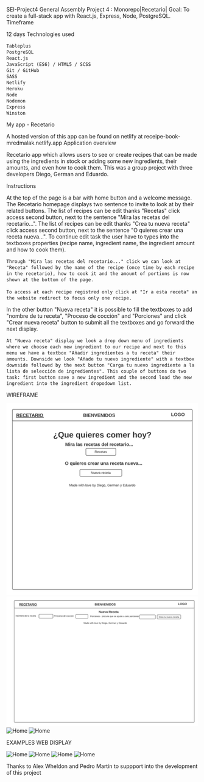 SEI-Project4
General Assembly Project 4 : Monorepo|Recetario|
Goal: To create a full-stack app with React.js, Express, Node, PostgreSQL.
Timeframe

12 days
Technologies used

    Tableplus
    PostgreSQL
    React.js
    JavaScript (ES6) / HTML5 / SCSS
    Git / GitHub
    SASS
    Netlify
    Heroku
    Node
    Nodemon
    Express
    Winston

My app - Recetario

A hosted version of this app can be found on netlify at receipe-book-mredmalak.netlify.app
Application overview

Recetario app which allows users to see or create recipes that can be made using the ingredients in stock or adding some new ingredients, their amounts, and even how to cook them. This was a group project with three developers Diego, German and Eduardo.

Instructions

At the top of the page is a bar with home button and a welcome message. The Recetario homepage displays two sentence to invite to look at by their related buttons. The list of recipes can be edit thanks "Recetas" click access second button, next to the sentence "Mira las recetas del recetario...". The list of recipes can be edit thanks "Crea tu nueva receta" click access second button, next to the sentence "O quieres crear una receta nueva...". To continue edit task the user have to types into the textboxes properties (recipe name, ingredient name, the ingredient amount and how to cook them).

    Through "Mira las recetas del recetario..." click we can look at "Receta" followed by the name of the recipe (once time by each recipe in the recetario), how to cook it and the amount of portions is now shown at the bottom of the page.

    To access at each recipe registred only click at "Ir a esta receta" an the website redirect to focus only one recipe.

In the other button "Nueva receta" it is possible to fill the textboxes to add "nombre de tu receta", "Proceso de cocción" and "Porciones" and click "Crear nueva receta" button to submit all the textboxes and go forward the next display.

    At "Nueva receta" display we look a drop down menu of ingredients where we choose each new ingredient to our recipe and next to this menu we have a textbox "Añadir ingredientes a tu receta" their amounts. Downside we look "Añade tu nuevo ingrediente" with a textbox downside followed by the next button "Carga tu nuevo ingrediente a la lista de selección de ingredientes". This couple of buttons do two task: first button save a new ingredient and the second load the new ingredient into the ingredient dropodown list.

WIREFRAME

![Home](image/Into_wireframe.png)
![Home](image/Nueva_receta_wireframe.png)
![Home](image/Modelo_nueva_receta.png)
![Home](image/Añadir_ingredientes_nueva_receta_wireframe.png)

EXAMPLES WEB DISPLAY

![Home](image/Home.png)
![Home](image/Lasagna.png)
![Home](image/Nueva_receta.png)
![Home](image/Recetas.png)

Thanks to Alex Wheldon and Pedro Martín to suppport into the development of this project
